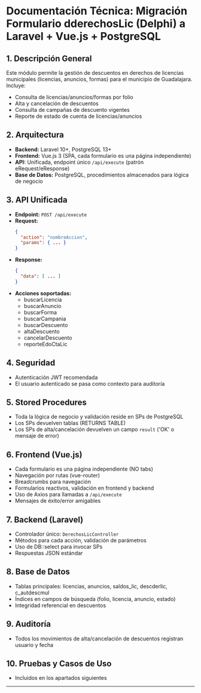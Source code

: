 # Documentación Técnica: Migración Formulario dderechosLic (Delphi) a Laravel + Vue.js + PostgreSQL

## 1. Descripción General
Este módulo permite la gestión de descuentos en derechos de licencias municipales (licencias, anuncios, formas) para el municipio de Guadalajara. Incluye:
- Consulta de licencias/anuncios/formas por folio
- Alta y cancelación de descuentos
- Consulta de campañas de descuento vigentes
- Reporte de estado de cuenta de licencias/anuncios

## 2. Arquitectura
- **Backend:** Laravel 10+, PostgreSQL 13+
- **Frontend:** Vue.js 3 (SPA, cada formulario es una página independiente)
- **API:** Unificada, endpoint único `/api/execute` (patrón eRequest/eResponse)
- **Base de Datos:** PostgreSQL, procedimientos almacenados para lógica de negocio

## 3. API Unificada
- **Endpoint:** `POST /api/execute`
- **Request:**
  ```json
  {
    "action": "nombreAccion",
    "params": { ... }
  }
  ```
- **Response:**
  ```json
  {
    "data": [ ... ]
  }
  ```
- **Acciones soportadas:**
  - buscarLicencia
  - buscarAnuncio
  - buscarForma
  - buscarCampania
  - buscarDescuento
  - altaDescuento
  - cancelarDescuento
  - reporteEdoCtaLic

## 4. Seguridad
- Autenticación JWT recomendada
- El usuario autenticado se pasa como contexto para auditoría

## 5. Stored Procedures
- Toda la lógica de negocio y validación reside en SPs de PostgreSQL
- Los SPs devuelven tablas (RETURNS TABLE)
- Los SPs de alta/cancelación devuelven un campo `result` ('OK' o mensaje de error)

## 6. Frontend (Vue.js)
- Cada formulario es una página independiente (NO tabs)
- Navegación por rutas (vue-router)
- Breadcrumbs para navegación
- Formularios reactivos, validación en frontend y backend
- Uso de Axios para llamadas a `/api/execute`
- Mensajes de éxito/error amigables

## 7. Backend (Laravel)
- Controlador único: `DerechosLicController`
- Métodos para cada acción, validación de parámetros
- Uso de DB::select para invocar SPs
- Respuestas JSON estándar

## 8. Base de Datos
- Tablas principales: licencias, anuncios, saldos_lic, descderlic, c_autdescmul
- Índices en campos de búsqueda (folio, licencia, anuncio, estado)
- Integridad referencial en descuentos

## 9. Auditoría
- Todos los movimientos de alta/cancelación de descuentos registran usuario y fecha

## 10. Pruebas y Casos de Uso
- Incluidos en los apartados siguientes

---
